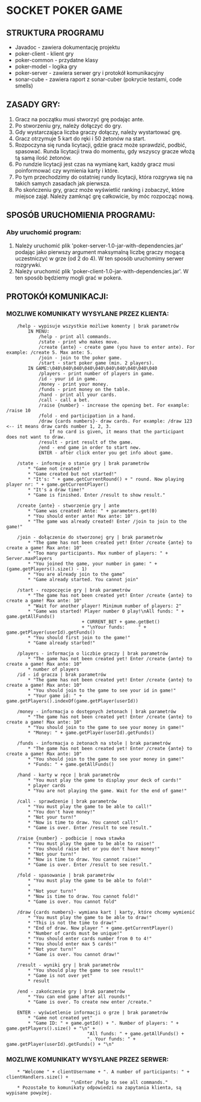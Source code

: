 # SOCKET POKER GAME
## STRUKTURA PROGRAMU
* Javadoc - zawiera dokumentację projektu
* poker-client - klient gry
* poker-common - przydatne klasy
* poker-model - logika gry
* poker-server - zawiera serwer gry i protokół komunikacyjny
* sonar-cube - zawiera raport z sonar-cuber (pokrycie testami, code smells)

## ZASADY GRY:
1. Gracz na początku musi stworzyć grę podając ante.
2. Po stworzeniu gry, należy dołączyć do gry.
3. Gdy wystarczająca liczba graczy dołączy, należy wystartować grę.
4. Gracz otrzymuje 5 kart do ręki i 50 żetonów na start.
5. Rozpoczyna się runda licytacji, gdzie gracz może sprawdzić, podbić, spasować.
Runda licytacji trwa do momentu, gdy wszyscy gracze włożą tą samą ilość żetonów.
6. Po rundzie licytacji jest czas na wymianę kart, każdy gracz musi poinformować czy wymienia karty i które.
7. Po tym przechodzimy do ostatniej rundy licytacji, która rozgrywa się na takich samych zasadach jak pierwsza.
8. Po skończeniu gry, gracz może wyświetlić ranking i zobaczyć, które miejsce zajął. Należy zamknąć grę całkowicie, by móc rozpocząć nową.

## SPOSÓB URUCHOMIENIA PROGRAMU:
### Aby uruchomić program:
1) Należy uruchomić plik 'poker-server-1.0-jar-with-dependencies.jar' podając jako pierwszy argument maksymalną liczbę
graczy mogącą uczestniczyć w grze (od 2 do 4). W ten sposób uruchomimy serwer rozgrywki.
2) Należy uruchomić plik 'poker-client-1.0-jar-with-dependencies.jar'. W ten sposób będziemy mogli grać w pokera.

## PROTOKÓł KOMUNIKACJI:
### MOZLIWE KOMUNIKATY WYSYLANE PRZEZ KLIENTA:
        /help - wypisuje wszystkie możliwe komenty | brak parametrów
            IN MENU:
                /help - print all commands.
                /state - print who makes move.
                /create {ante} - create game (you have to enter ante). For example: /create 5. Max ante: 5.
                /join - join to the poker game. 
                /start - start poker game (min. 2 players).
            IN GAME:\040\040\040\040\040\040\040\040\040\040
                /players - print number of players in game.
                /id - your id in game.
                /money - print your money.
                /funds - print money on the table.
                /hand - print all your cards.
                /call - call a bet.
                /raise {number} - increase the opening bet. For example: /raise 10
                /fold - end participation in a hand.
                /draw {cards numbers}- draw cards. For example: /draw 123 <-- it means draw cards number 1, 2, 3.
                    If no card is given, it means that the participant does not want to draw.
                /result - print result of the game.
                /end - end game in order to start new.
                ENTER - after click enter you get info about game.

        /state - informuje o stanie gry | brak parametrów
            * "Game not created!"
            * "Game created but not started!"
            * "It's: " + game.getCurrentRound() + " round. Now playing player nr: " + game.getCurrentPlayer()
            * "It's a draw time!"
            * "Game is finished. Enter /result to show result."

        /create {ante} - stworzenie gry | ante
            * "Game was created! Ante: " + parameters.get(0)
            * "You should enter ante! Max ante: 10"
            * "The game was already created! Enter /join to join to the game!"

        /join - dołączenie do stworzonej gry | brak parametrów
            * "The game has not been created yet! Enter /create {ante} to create a game! Max ante: 10"
            * "Too many participants. Max number of players: " + Server.maxPlayers
            * "You joined the game, your number in game: " + (game.getPlayers().size() - 1)
            * "You are already join to the game"
            * "Game already started. You cannot join"

        /start - rozpoczęcie gry | brak parametrów
            * "The game has not been created yet! Enter /create {ante} to create a game! Max ante: 10"
            * "Wait for another player! Minimum number of players: 2"
            * "Game was started! Player number 0 play!\nAll funds: " + game.getAllFunds()
                                + CURRENT_BET + game.getBet()
                                + "\nYour funds:     " + game.getPlayer(userId).getFunds()
            * "You should first join to the game!"
            * "Game already started!"

        /players - informacja o liczbie graczy | brak parametrów
            * "The game has not been created yet! Enter /create {ante} to create a game! Max ante: 10"
            * number of players
        /id - id gracza | brak parametrów
            * "The game has not been created yet! Enter /create {ante} to create a game! Max ante: 10"
            * "You should join to the game to see your id in game!"
            * "Your game id: " + game.getPlayers().indexOf(game.getPlayer(userId))

        /money - informacja o dostępnych żetonach | brak parametrów
            * "The game has not been created yet! Enter /create {ante} to create a game! Max ante: 10"
            * "You should join to the game to see your money in game!"
            * "Money: " + game.getPlayer(userId).getFunds()

        /funds - informacja o żetonach na stole | brak parametrów
            * "The game has not been created yet! Enter /create {ante} to create a game! Max ante: 10"
            * "You should join to the game to see your money in game!"
            * "Funds: " + game.getAllFunds()

        /hand - karty w ręce | brak parametrów
            * "You must play the game to display your deck of cards!"
            * player cards
            * "You are not playing the game. Wait for the end of game!"

        /call - sprawdzenie | brak parametrów
            * "You must play the game to be able to call!"
            * "You don't have money!"
            * "Not your turn!"
            * "Now is time to draw. You cannot call!"
            * "Game is over. Enter /result to see result."

        /raise {number} - podbicie | nowa stawka
            * "You must play the game to be able to raise!"
            * "You should raise bet or you don't have money!"
            * "Not your turn!"
            * "Now is time to draw. You cannot raise!"
            * "Game is over. Enter /result to see result."

        /fold - spasowanie | brak parametrów
            * "You must play the game to be able to fold!"
            *
            * "Not your turn!"
            * "Now is time to draw. You cannot fold!"
            * "Game is over. You cannot fold"

        /draw {cards numbers}- wymiana kart | karty, które chcemy wymienić
            * "You must play the game to be able to draw!"
            * "This is not the time to draw!"
            * "End of draw. Now player " + game.getCurrentPlayer()
            * "Number of cards must be unique!"
            * "You should enter cards number from 0 to 4!"
            * "You should enter max 5 cards!"
            * "Not your turn!"
            * "Game is over. You cannot draw!"

        /result - wyniki gry | brak parametrów
            * "You should play the game to see result!"
            * "Game is not over yet"
            * result

        /end - zakończenie gry | brak parametrów
            * "You can end game after all rounds!"
            * "Game is over. To create new enter /create."

        ENTER - wyświetlenie informacji o grze | brak parametrów
            * "Game not created yet"
            * "Game ID: " + game.getId() + ". Number of players: " + game.getPlayers().size() + "\n" +
                                  "All funds: " + game.getAllFunds() +
                                  ". Your funds: " + game.getPlayer(userId).getFunds() + "\n"
### MOZLIWE KOMUNIKATY WYSYLANE PRZEZ SERWER:
        * "Welcome " + clientUsername + ". A number of participants: " + clientHandlers.size() +
                            "\nEnter /help to see all commands."
        * Pozostałe to komunikaty odpowiedzi na zapytania klienta, są wypisane powyżej.
